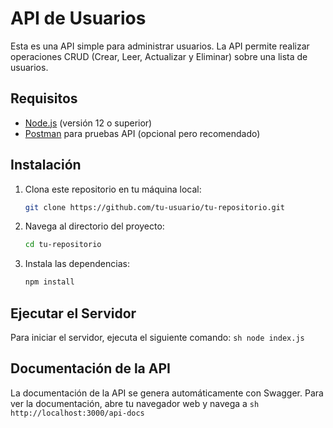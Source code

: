 # API de Usuarios

Esta es una API simple para administrar usuarios. La API permite realizar operaciones CRUD (Crear, Leer, Actualizar y Eliminar) sobre una lista de usuarios.

## Requisitos

- [Node.js](https://nodejs.org/) (versión 12 o superior)
- [Postman](https://www.postman.com/) para pruebas API (opcional pero recomendado)

## Instalación

1. Clona este repositorio en tu máquina local:
    ```sh
    git clone https://github.com/tu-usuario/tu-repositorio.git
    ```

2. Navega al directorio del proyecto:
    ```sh
    cd tu-repositorio
    ```

3. Instala las dependencias:
    ```sh
    npm install
    ```

## Ejecutar el Servidor

Para iniciar el servidor, ejecuta el siguiente comando:
    ```sh
    node index.js
    ```

## Documentación de la API

La documentación de la API se genera automáticamente con Swagger. Para ver la documentación, abre tu navegador web y navega a
    ```sh
    http://localhost:3000/api-docs
    ```
